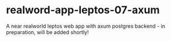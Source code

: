# realword-app-leptos-07-axum
A near realworld leptos web app with axum postgres backend - in preparation, will be added shortly!
